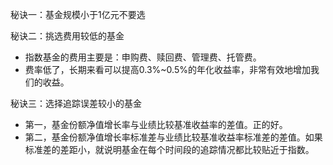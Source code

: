 秘诀一：基金规模小于1亿元不要选

秘诀二：挑选费用较低的基金

- 指数基金的费用主要是：申购费、赎回费、管理费、托管费。
- 费率低了，长期来看可以提高0.3%~0.5%的年化收益率，非常有效地增加我们的收益。

秘诀三：选择追踪误差较小的基金

- 第一，基金份额净值增长率与业绩比较基准收益率的差值。正的好。
- 第二，基金份额净值增长率标准差与业绩比较基准收益率标准差的差值。如果标准差的差距小，就说明基金在每个时间段的追踪情况都比较贴近于指数。